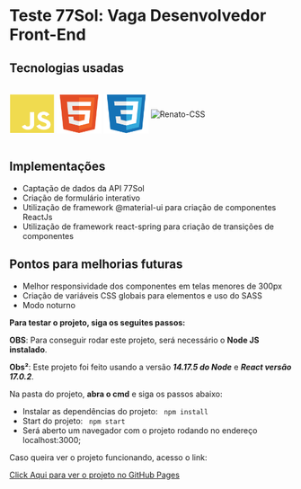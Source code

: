 # Teste 77Sol: Vaga Desenvolvedor Front-End

## Tecnologias usadas

<div style="display: inline_block"><br>
  <img align="center" alt="Renato-Js" height="70" width="80" src="https://raw.githubusercontent.com/devicons/devicon/master/icons/javascript/javascript-plain.svg">
  <img align="center" alt="Renato-HTML" height="70" width="80" src="https://raw.githubusercontent.com/devicons/devicon/master/icons/html5/html5-original.svg">
  <img align="center" alt="Renato-CSS" height="70" width="80" src="https://raw.githubusercontent.com/devicons/devicon/master/icons/css3/css3-original.svg">
  <img align="center" alt="Renato-CSS" height="70" src="https://img.shields.io/badge/react-%2320232a.svg?style=for-the-badge&logo=react&logoColor=%2361DAFB">
</div><br/>

## Implementações

<ul>
    <li>Captação de dados da API 77Sol</li>
    <li>Criação de formulário interativo</li>
    <li>Utilização de framework @material-ui para criação de componentes ReactJs</li>
    <li>Utilização de framework react-spring para criação de transições de componentes</li>
</ul>

## Pontos para melhorias futuras

<ul>
    <li>Melhor responsividade dos componentes em telas menores de 300px</li>
    <li>Criação de variáveis CSS globais para elementos e uso do SASS</li>
    <li>Modo noturno</li>    
</ul>

**Para testar o projeto, siga os seguites passos:**

**OBS**: Para conseguir rodar este projeto, será necessário o **Node JS instalado**.

**Obs²**: Este projeto foi feito usando a versão **_14.17.5 do Node_** e **_React versão 17.0.2_**.

Na pasta do projeto, **abra o cmd** e siga os passos abaixo:

- Instalar as dependências do projeto: <code> npm install </code>
- Start do projeto: <code> npm start </code>
- Será aberto um navegador com o projeto rodando no endereço localhost:3000;

Caso queira ver o projeto funcionando, acesso o link:

<a href='https://renato-dantas.github.io/teste-77Sol/' target='_blanck'>Click Aqui para ver o projeto no GitHub Pages</a>
